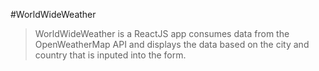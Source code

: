 #WorldWideWeather
>WorldWideWeather is a ReactJS app consumes data from the OpenWeatherMap API and displays the data based on the city and country that is inputed into the form.
